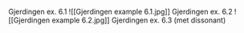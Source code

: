 Gjerdingen ex. 6.1
![[Gjerdingen example 6.1.jpg]]
Gjerdingen ex. 6.2
![[Gjerdingen example 6.2.jpg]]
Gjerdingen ex. 6.3 (met dissonant)


